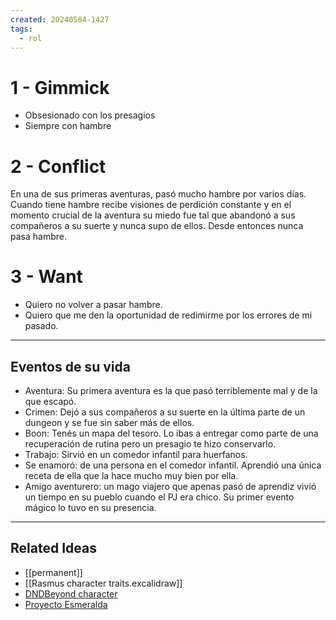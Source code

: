 ```yaml
---
created: 20240504-1427
tags:
  - rol
---
```

# 1 - Gimmick

- Obsesionado con los presagios
- Siempre con hambre

# 2 - Conflict

En una de sus primeras aventuras, pasó mucho hambre por varios días. Cuando tiene hambre recibe visiones de perdición constante
y en el momento crucial de la aventura su miedo fue tal que abandonó a sus compañeros a su suerte y nunca supo de ellos. Desde
entonces nunca pasa hambre.

# 3 - Want

- Quiero no volver a pasar hambre.
- Quiero que me den la oportunidad de redimirme
por los errores de mi pasado.

---

## Eventos de su vida

- Aventura: Su primera aventura es la que pasó terriblemente mal y de la que escapó.
- Crimen: Dejó a sus compañeros a su suerte en la última parte de un dungeon y se fue sin saber más de ellos.
- Boon: Tenés un mapa del tesoro. Lo ibas a entregar como parte de una recuperación de rutina pero un presagio te hizo conservarlo.
- Trabajo: Sirvió en un comedor infantil para huerfanos.
- Se enamoró: de una persona en el comedor infantil. Aprendió una única receta de ella que la hace mucho muy bien por ella.
- Amigo aventurero: un mago viajero que apenas pasó de aprendiz vivió un tiempo en su pueblo cuando el PJ era chico. Su primer evento mágico
lo tuvo en su presencia.



---
## Related Ideas 
* [[permanent]]
* [[Rasmus character traits.excalidraw]]
* [DNDBeyond character](https://www.dndbeyond.com/characters/122558534)
* [Proyecto Esmeralda](https://app.roll20.net/campaigns/details/14406431/proyecto-esmeralda)